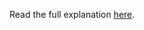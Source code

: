 Read the full explanation [here](https://www.woolha.com/tutorials/project-reactor-cachemono-cacheflux-with-caffeine-examples).
